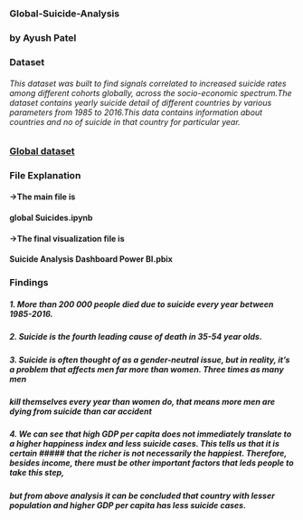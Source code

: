 ### Global-Suicide-Analysis

### by Ayush Patel

### Dataset
######    This dataset was built to find signals correlated to increased suicide rates among different cohorts globally, across the socio-economic spectrum.The dataset contains yearly suicide detail of different countries by various parameters from 1985 to 2016.This data contains information about countries and no of suicide in that country for particular year.

### [Global dataset](https://www.kaggle.com/russellyates88/suicide-rates-overview-1985-to-2016)
### File Explanation    
#### ->The main file is 
####    global Suicides.ipynb
#### ->The final visualization file is
####    Suicide Analysis Dashboard Power BI.pbix
    
### Findings
#####     1. More than 200 000 people died due to suicide every year between 1985-2016.
#####     2. Suicide is the fourth leading cause of death in 35-54 year olds. 
#####     3. Suicide is often thought of as a gender-neutral issue, but in reality, it’s a problem that affects men far more than women. Three times as many men 
#####        kill themselves every year than women do, that means more men are dying from suicide than car accident
#####     4. We can see that high GDP per capita does not immediately translate to a higher happiness index and less suicide cases. This tells us that it is certain #####        that the richer is not necessarily the happiest. Therefore, besides income, there must be other important factors that leds people to take this step, 
#####        but from above analysis it can be concluded that country with lesser population and higher GDP per capita has less suicide cases.

        
    

